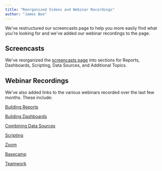 ```yaml
---
title: "Reorganized Videos and Webinar Recordings"
author: "James Boe"
---
```


We've restructured our screencasts page to help you more easily find what you're looking for and we've added our webinar recordings to the page.<!--more-->

<h2 class="productHeader">Screencasts</h2>

We've reorganized the <a href="https://www.easy-insight.com/screencasts.html">screencasts page</a> into sections for Reports, Dashboards, Scripting, Data Sources, and Additional Topics.

<h2 class="productHeader">Webinar Recordings</h2>

We've also added links to the various webinars recorded over the last few months. These include:

<a href="https://www.easy-insight.com/building-reports-webinar.html">Building Reports</a>

<a href="https://www.easy-insight.com/building-dashboards-webinar.html">Building Dashboards</a>

<a href="https://www.easy-insight.com/combining-data-webinar.html">Combining Data Sources</a>

<a href="https://www.easy-insight.com/scripting-webinar.html">Scripting</a>

<a href="https://www.easy-insight.com/zoom-reports-webinar.html">Zoom</a>

<a href="https://www.easy-insight.com/basecamp-reports-webinar.html">Basecamp</a>

<a href="https://www.easy-insight.com/teamwork-reports-webinar.html">Teamwork</a>